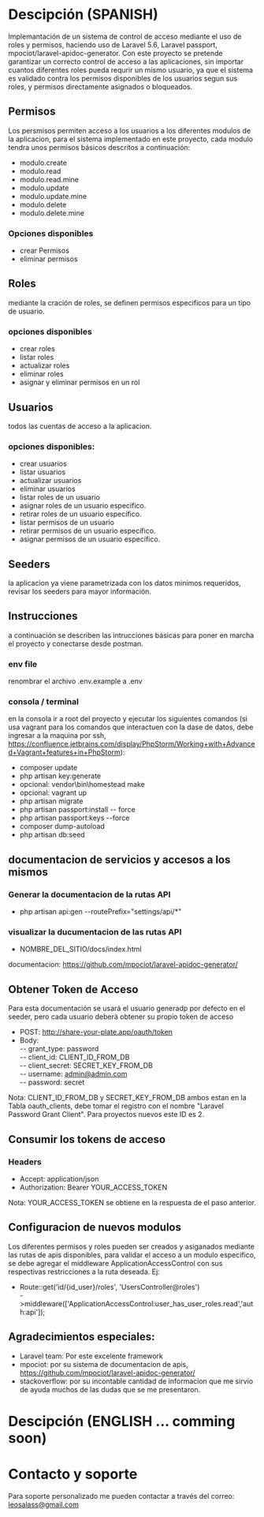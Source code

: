 # Descipción (SPANISH)

Implemantación de un sistema de control de acceso mediante el uso de roles y permisos, haciendo uso de Laravel 5.6, Laravel passport, mpociot/laravel-apidoc-generator. Con este proyecto se pretende garantizar un correcto control de acceso a las aplicaciones, sin importar cuantos diferentes roles pueda requrir un mismo usuario, ya que el sistema es validado contra los permisos disponibles de los usuarios segun sus roles, y permisos directamente asignados o bloqueados.   

## Permisos
Los persmisos permiten acceso a los usuarios a los diferentes modulos de la aplicacion, para el sistema implementado en este proyecto, cada modulo tendra unos permisos básicos descritos a continuación:  
- modulo.create  
- modulo.read  
- modulo.read.mine  
- modulo.update  
- modulo.update.mine  
- modulo.delete  
- modulo.delete.mine   

### Opciones disponibles  
- crear Permisos  
- eliminar permisos  

## Roles
mediante la cración de roles, se definen permisos especificos para un tipo de usuario.  

### opciones disponibles  
- crear roles  
- listar roles  
- actualizar roles  
- eliminar roles    
- asignar y eliminar permisos en un rol

## Usuarios  
todos las cuentas de acceso a la aplicacion.

### opciones disponibles:  
- crear usuarios    
- listar usuarios  
- actualizar usuarios  
- eliminar usuarios        
- listar roles de un usuario  
- asignar roles de un usuario específico.  
- retirar roles de un usuario específico.  
- listar permisos de un usuario  
- retirar permisos de un usuario específico.  
- asignar permisos de un usuario específico.    

## Seeders
la aplicacion ya viene parametrizada con los datos minimos requeridos, revisar los seeders para mayor información.    

## Instrucciones  
a continuación se describen las intrucciones básicas para poner en marcha el proyecto y conectarse desde postman.  

### env file  
renombrar el archivo .env.example a .env

### consola / terminal   
en la consola ir a root del proyecto y ejecutar los siguientes comandos (si usa vagrant para los comandos que interactuen con la dase de datos, debe ingresar a la maquina por ssh, https://confluence.jetbrains.com/display/PhpStorm/Working+with+Advanced+Vagrant+features+in+PhpStorm):
- composer update  
- php artisan key:generate  
- opcional: vendor\bin\homestead make  
- opcional: vagrant up  
- php artisan migrate  
- php artisan passport:install -- force  
- php artisan passport:keys --force
- composer dump-autoload
- php artisan db:seed

## documentacion de servicios y accesos a los mismos  

### Generar la documentacion de la rutas API  
- php artisan api:gen --routePrefix="settings/api/*"  

### visualizar la ducumentacion de las rutas API
- NOMBRE_DEL_SITIO/docs/index.html  

documentacion: https://github.com/mpociot/laravel-apidoc-generator/

## Obtener Token de Acceso  
Para esta documentación se usará el usuario generadp por defecto en el seeder, pero cada usuario deberà obtener su propio token de acceso  

- POST: http://share-your-plate.app/oauth/token  
- Body:  
-- grant_type: password  
-- client_id: CLIENT_ID_FROM_DB   
-- client_secret: SECRET_KEY_FROM_DB  
-- username: admin@admin.com  
-- password: secret  

Nota: CLIENT_ID_FROM_DB y SECRET_KEY_FROM_DB ambos estan en la Tabla oauth_clients, debe tomar el registro con el nombre "Laravel Password Grant Client". Para proyectos nuevos este ID es 2.    

## Consumir los tokens de acceso  
### Headers  
- Accept: application/json  
- Authorization: Bearer YOUR_ACCESS_TOKEN  

Nota: YOUR_ACCESS_TOKEN se obtiene en la respuesta de el paso anterior.  


## Configuracion de nuevos modulos   
Los diferentes permisos y roles pueden ser creados y asiganados mediante las rutas de apis disponibles, para validar el acceso a un modulo especifico, se debe agregar el middleware ApplicationAccessControl con sus respectivas restricciones a la ruta deseada. Ej:  
- Route::get('id/{id_user}/roles', 'UsersController@roles')  
->middleware(['ApplicationAccessControl:user_has_user_roles.read','auth:api']);   

## Agradecimientos especiales:
- Laravel team: Por este excelente framework   
- mpociot: por su sistema de documentacion de apis, https://github.com/mpociot/laravel-apidoc-generator/  
- stackoverflow: por su incontable cantidad de informacion que me sirvio de ayuda muchos de las dudas que se me presentaron.  


# Descipción (ENGLISH ... comming soon)


# Contacto y soporte  
Para soporte personalizado me pueden contactar a través del correo: leosalass@gmail.com
